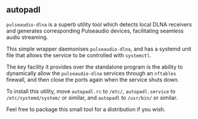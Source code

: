## autopadl

`pulseaudio-dlna` is a superb utility tool which detects local DLNA receivers and generates corresponding Pulseaudio devices, facilitating seamless audio streaming.

This simple wrapper daemonises `pulseaudio-dlna`, and has a systemd unit file that allows the service to be controlled with `systemctl`.

The key facility it provides over the standalone program is the ability to dynamically allow the `pulseaudio-dlna` services through an `nftables` firewall, and then close the ports again when the service shuts down.

To install this utility, move `autopadl.rc` to `/etc/`, `autopadl.service` to `/etc/systemd/system/` or similar, and `autopadl` to `/usr/bin/` or similar.

Feel free to package this small tool for a distribution if you wish. 
